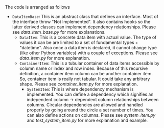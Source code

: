 The code is arranged as follows<BR>
* `DataItemBase`: This is an abstract class that defines an interface. Most of the interface throw "Not Implemented". It also contains hooks so the latter derived classes can implement dependency relationships. Please see <I>data_item_base.py</I> for more explanations.
    * `DataItem`: This is a concrete data item with actual value. The type of values it can be are limited to a set of fundamental types + "datetime". Also once a data item is declared, it cannot change type (like other Python variables) with a couple of exceptions. Please see <I>data_item.py</I> for more explanation.
    * `ContainerItem`: This is a tubular container of data items accessible by column name or index and row index. Because of this recursive definition, a container item column can be another container item. So, container item is really not tabular. It could take any arbitrary shape. Please see <I>container_item.py</I> for more explanation.
        * `SystemItem`: This is where dependency mechanism is implemented. You can define a dependency which signifies an independent column -> dependent column relationships between columns. Circular dependencies are allowed and handled properly by going around the circle a set number of times.  You can also define actions on columns. Please see <I>system_item.py</I> and <I>test_system_item.py</I> for more explanation and example.

